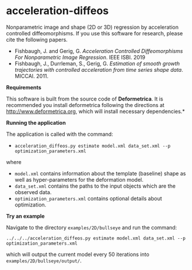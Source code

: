 # acceleration-diffeos

Nonparametric image and shape (2D or 3D) regression by acceleration controlled diffeomorphisms. If you use this software for research, please cite the following papers.

* Fishbaugh, J. and Gerig, G. *Acceleration Controlled Diffeomorphisms For Nonparametric Image Regression*. IEEE ISBI. 2019
* Fishbaugh, J., Durrleman, S., Gerig, G. *Estimation of smooth growth trajectories with controlled acceleration from time series shape data*. MICCAI. 2011.

**Requirements**

This software is built from the source code of **Deformetrica**. It is recommended you install deformetrica following the directions at http://www.deformetrica.org, which will install necessary dependencies.* 

**Running the application**

The application is called with the command:

* `acceleration_diffeos.py estimate model.xml data_set.xml --p optimization_parameters.xml`

where

* `model.xml` contains information about the template (baseline) shape as well as hyper-parameters for the deformation model.
* `data_set.xml` contains the paths to the input objects which are the observed data.
* `optimization_parameters.xml` contains optional details about optimization.

**Try an example**

Navigate to the directory `examples/2D/bullseye` and run the command:

`../../../acceleration_diffeos.py estimate model.xml data_set.xml --p optimization_parameters.xml`

which will output the current model every 50 iterations into `examples/2D/bullseye/output/`.

